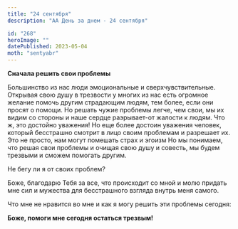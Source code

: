```yaml
---
title: "24 сентября"
description: "АА День за днем - 24 сентября"

id: "268"
heroImage: ""
datePublished: 2023-05-04
moth: "sentyabr"
---
```


**Сначала решить свои проблемы**

Большинство из нас люди эмоциональные и сверхчувствительные. Открывая свою
душу в трезвости у многих из нас есть огромное желание помочь другим
страдающим людям, тем более, если они просят о помощи. Но решать чужие
проблемы легче, чем свои, мы их видим со стороны и наше сердце раэрывает-от
жалости к людям. Что ж, это достойно уважения! Но еще более достоин уважения
человек, который бесстрашно смотрит в лицо своим проблемам и разрешает их. Это
не просто, нам могут помешать страх и эгоизм Но мы понимаем, что решая свои
проблемы и очищая свою душу и совесть, мы будем трезвыми и сможем помогать
другим.

Не бегу ли я от своих проблем?

Боже, благодарю Тебя за все, что происходит со мной и молю придать мне сил и
мужества для бесстрашного взгляда внутрь меня самого.

Что мне не нравится во мне и как я могу решить эти проблемы сегодня:

**Боже, помоги мне сегодня остаться трезвым!**
